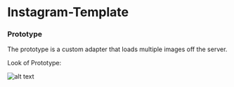 # Instagram-Template


### Prototype
The prototype is a custom adapter that loads multiple images off the server. 

Look of Prototype:

![alt text](https://raw.githubusercontent.com/kweaver00/Instagram-Template-Android/master/screenshots/3.png "Instagram Screenshot")
